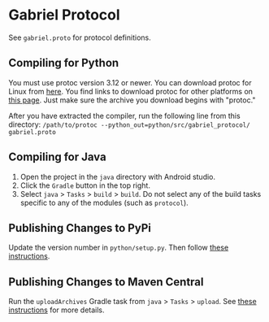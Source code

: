 # Gabriel Protocol

See `gabriel.proto` for protocol definitions.

## Compiling for Python

You must use protoc version 3.12 or newer. You can download protoc for Linux
from
[here](https://github.com/protocolbuffers/protobuf/releases/download/v3.12.3/protoc-3.12.3-linux-x86_64.zip).
You find links to download protoc for other platforms on
[this page](https://github.com/protocolbuffers/protobuf/releases). Just make
sure the archive you download begins with "protoc."

After you have extracted the compiler, run the following line from this
directory:
`/path/to/protoc --python_out=python/src/gabriel_protocol/ gabriel.proto`

## Compiling for Java

1. Open the project in the `java` directory with Android studio.
2. Click the `Gradle` button in the top right.
3. Select `java` > `Tasks` > `build` > `build`. Do not select any of the build
   tasks specific to any of the modules (such as `protocol`).

## Publishing Changes to PyPi

Update the version number in `python/setup.py`. Then follow
[these instructions](https://packaging.python.org/tutorials/packaging-projects/#generating-distribution-archives).

## Publishing Changes to Maven Central

Run the `uploadArchives` Gradle task from `java` > `Tasks` > `upload`. See
[these instructions](https://github.com/cmusatyalab/gabriel/blob/master/android-client/README.md#publishing-changes-to-maven-central)
for more details.
